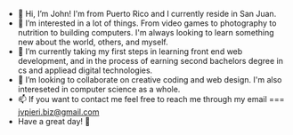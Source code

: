 - 👋 Hi, I’m John! I'm from Puerto Rico and I currently reside in San Juan.
- 👀 I’m interested in a lot of things. From video games to photography to nutrition to building computers. I'm always looking to learn something new about the world, others, and myself.
- 🌱 I’m currently taking my first steps in learning front end web development, and in the process of earning second bachelors degree in cs and appliead digital technologies. 
- 💞️ I’m looking to collaborate on creative coding and web design. I'm also intereseted in computer science as a whole. 
- 📫 If you want to contact me feel free to reach me through my email === jvpieri.biz@gmail.com 
- Have a great day! 🫶


